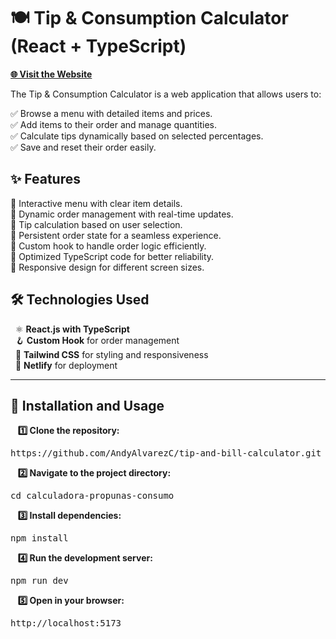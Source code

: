 # **🍽️ Tip & Consumption Calculator (React + TypeScript)**

[**🌐 Visit the Website**](https://tip-and-bill-calculator-1.vercel.app/)

The Tip & Consumption Calculator is a web application that allows users to:

✅ Browse a menu with detailed items and prices.  
✅ Add items to their order and manage quantities.  
✅ Calculate tips dynamically based on selected percentages.  
✅ Save and reset their order easily.  


## ✨ Features

🔹 Interactive menu with clear item details.  
🔹 Dynamic order management with real-time updates.  
🔹 Tip calculation based on user selection.  
🔹 Persistent order state for a seamless experience.  
🔹 Custom hook to handle order logic efficiently.  
🔹 Optimized TypeScript code for better reliability.  
🔹 Responsive design for different screen sizes.  

## 🛠️ Technologies Used

&nbsp;&nbsp;⚛️ **React.js with TypeScript**  
&nbsp;&nbsp;🪝 **Custom Hook** for order management  
&nbsp;&nbsp;🎨 **Tailwind CSS** for styling and responsiveness  
&nbsp;&nbsp;🚀 **Netlify** for deployment  


______________________________________________________________________________________________________________________________________________________________________________________________________________________


## 📌 Installation and Usage

&nbsp;&nbsp;&nbsp;**1️⃣ Clone the repository:**
<pre>https://github.com/AndyAlvarezC/tip-and-bill-calculator.git</pre>

&nbsp;&nbsp;&nbsp;**2️⃣ Navigate to the project directory:**
<pre>cd calculadora-propunas-consumo</pre>
    
&nbsp;&nbsp;&nbsp;**3️⃣ Install dependencies:**
<pre>npm install</pre>
  
&nbsp;&nbsp;&nbsp;**4️⃣ Run the development server:**
<pre>npm run dev</pre>
    
&nbsp;&nbsp;&nbsp;**5️⃣ Open in your browser:**
<pre>http://localhost:5173</pre>
